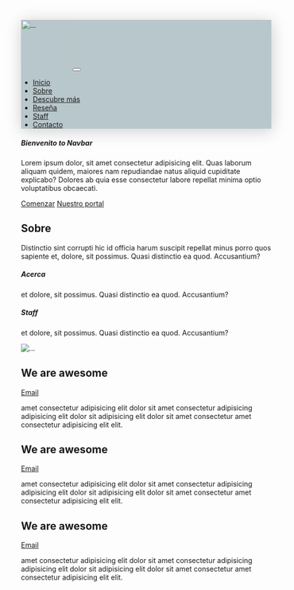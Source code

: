 <!DOCTYPE html>
<html lang="en">
<head>
    <meta charset="UTF-8">
    <meta name="viewport" content="width=device-width, initial-scale=1.0">
    <title>Navbar</title>
    <link rel="stylesheet" href="bootstrap-5.3.3-dist/css/bootstrap.min.css">
    <link rel="stylesheet" href="https://cdn.jsdelivr.net/npm/bootstrap@5.3.3/dist/css/bootstrap.min.css">
    <style>
        .navbar {
    background: rgba(101, 134, 145, 0.452);
    box-shadow: 1px 4px 30px rgba(0, 0, 0, 0.192);
}

.logo {
    width: 80px;
    height: 45px;
}

.mi-link {
    color: white;
    font-size: 23px;
    padding: 2px;
}

.m-link {
    font-size: 15px;
    padding: 10px 0;
}

.nav-link {
    margin-right: 10px;
}

.mi-link:hover {
    color: wheat;
}

#hero {
    background: linear-gradient(#59abb157, #60abb157), url(../images/pexels-pixabay-417173.jpg);
    background-position: center;
    background-size: cover;
}

.btn {
    font-size: 18px;
    text-align: center;
    border-radius: 0;
}

.section-title {
    margin-bottom: 60px;
}

.section-title .line {
    width: 60px;
    height: 4px;
    background: #4e57d4;
    margin: 16px auto 24px auto;
}

.section-title p {
    max-width: 500px;
    margin-left: auto;
    margin-right: auto; 
}

.custom-Ab {
    align-items: center;
}
    </style>
</head>
<body>
    <!-- Navbar -->
    <nav class="navbar navbar-expand-lg fixed-top">
        <div class="container-fluid">
          <img class="logo" src="../Opciones de ayuda de bootstrap/assets/images/pexels-scottwebb-430205.jpg" width="100" alt="...">
          <button class="navbar-toggler" type="button" data-bs-toggle="collapse" data-bs-target="#navbarNavAltMarkup" aria-controls="navbarNavAltMarkup" aria-expanded="false" aria-label="Toggle navigation">
            <span class="navbar-toggler-icon"></span>
          </button>
          <div class="collapse navbar-collapse" id="navbarNavAltMarkup">
                <ul class="navbar-nav ms-auto">
                    <li class="nav-item">
                        <a class="nav-link mi-link" aria-current="page" href="#Inicio">Inicio</a></li>
                    <li class="nav-item">
                        <a class="nav-link m-link text-white" aria-current="page" href="#Sobre">Sobre</a></li>
                    <li class="nav-item">
                        <a class="nav-link m-link text-white" aria-current="page" href="#Descubre más">Descubre más</a></li>
                    <li class="nav-item">
                        <a class="nav-link m-link text-white" aria-current="page" href="#Reseña">Reseña</a></li>
                    <li class="nav-item">
                        <a class="nav-link m-link text-white" aria-current="page" href="#Staff">Staff</a></li>
                    <li class="nav-item">
                        <a class="nav-link m-link text-white" aria-current="page" href="#Contacto">Contacto</a></li>
                </ul>
          </div>
        </div>
    </nav>
    <section id="hero" class="min-vh-100 d-flex align-items-center text-center">
        <div class="container">
            <div class="row">
                <div class="col-12">
                    <h5 class="text-uppercase fw-semibold display-1 mi-h5">Bienvenito to Navbar</h5>
                    <p class="mi-h5">Lorem ipsum dolor, sit amet consectetur adipisicing elit. Quas laborum aliquam quidem, maiores nam repudiandae natus aliquid cupiditate explicabo? Dolores ab quia esse consectetur labore repellat minima optio voluptatibus obcaecati.</p>
                    <div class="boton">
                        <a href="#" class="btn btn-info mi-btn px-5 ms-3">Comenzar</a>
                        <a href="#" class="btn btn-light mi-btn px-5 ms-3">Nuestro portal</a>
                    </div>
                </div>
            </div>
        </div>
    </section>
    <section id="about" class="section-padding">
        <div class="container-fluid">
            <div class="row">
                <div class="col-12">
                    <div class="section-title">
                        <h1 class="display-4 fw-semibold text-center mt-5">Sobre</h1>
                        <div class="line"></div>
                        <p class="text-center">Distinctio sint corrupti hic id officia harum suscipit repellat minus porro quos sapiente et, dolore, sit possimus. Quasi distinctio ea quod. Accusantium?</p>
                    <!-- Voy hacer que abajo de Sobre haya dos textos mas que den informacion de sobre para que puedan linkear sobre -->
                    </div>
                    <div class="d-flex justify-content: space-betwen; custom-Ab">
                        <div>
                            <h5 class="text-center mt-5">Acerca</h5>
                            <p class="text-center">et dolore, sit possimus. Quasi distinctio ea quod. Accusantium?</p>
                        </div>
                        <div>
                            <h5 class="text-center mt-5">Staff</h5>
                            <p class="text-center">et dolore, sit possimus. Quasi distinctio ea quod. Accusantium?</p>
                        </div>
                    </div>
                </div>
            </div>
            <div class="row align-items-right">
                <div class="col-md-6">
                    <img src="assets/images/franco-figueroa-elkVRHxgmGE-unsplash.jpg" class="img-fluid rounded" alt="...">
                </div>
                <div class="col-md-6 d-flex flex-column">
                    <div class="mb-3 py-5">
                        <h2 id="Descubre más">We are awesome</h2>
                        <a type="button" class="btn btn-info px-2" href="#email">Email</a>
                        <p>amet consectetur adipisicing elit dolor sit amet consectetur adipisicing adipisicing elit dolor sit adipisicing elit dolor sit amet consectetur amet consectetur adipisicing  elit elit.</p>
                    </div>
                    <div class="mb-3 py-5">
                        <h2 id="Descubre más">We are awesome</h2>
                        <a type="button" class="btn btn-info px-2" href="#email">Email</a>
                        <p>amet consectetur adipisicing elit dolor sit amet consectetur adipisicing adipisicing elit dolor sit adipisicing elit dolor sit amet consectetur amet consectetur adipisicing  elit elit.</p>
                    </div>
                    <div class="mb-3 py-5">
                        <h2 id="Descubre más">We are awesome</h2>
                        <a type="button" class="btn btn-info px-2" href="#email">Email</a>
                        <p>amet consectetur adipisicing elit dolor sit amet consectetur adipisicing adipisicing elit dolor sit adipisicing elit dolor sit amet consectetur amet consectetur adipisicing  elit elit.</p>
                    </div>
                </div>
            </div>
        </div>
    </section>
    <script src="https://cdn.jsdelivr.net/npm/bootstrap@5.3.3/dist/js/bootstrap.bundle.min.js"></script>
</body>
</html>
